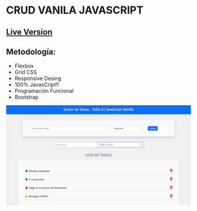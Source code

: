 # CRUD VANILA JAVASCRIPT

## [Live Version](https://maomur.github.io/Crud-js-vainilla/)

## Metodología:

- Flexbox
- Grid CSS
- Responsive Desing
- 100% JavasCript!!
- Programación Funcional
- Bootstrap

![Screen Versión](https://raw.githubusercontent.com/maomur/Crud-js-vainilla/master/assets/crud-vainilla-js.png)
